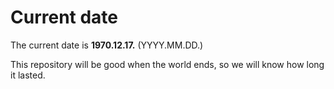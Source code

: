 # Current date

The current date is **1970.12.17.** (YYYY.MM.DD.)

This repository will be good when the world ends, so we will know how long it lasted.